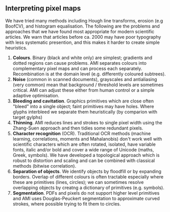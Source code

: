 ## **Interpreting pixel maps**
We have tried many methods including Hough line transforms, erosion (e.g BoofCV), and histogram equalisation. The following are the problems and approaches that we have found most appropriate for modern scientific articles. We warn that articles before ca. 2000 may have poor typography with less systematic presention, and this makes it harder to create simple heuristics.

 1. **Colours**. Binary (black and white only) are simplest; gradients and dotted regions can cause problems. AMI separates colours into complementary pixel maps and can process each separately. Recombination is at the domain level (e.g. differently coloured subtrees).
 2. **Noise** (common in scanned documents), grayscales and antialiasing (very common) mean that background / threshold levels are sometimes critical. AMI can adjust these either from human control or a simple adaptive optimisation. 
 3. **Bleeding and cavitation**. Graphics primitives which are close often "bleed" into a single object; faint primitives may have holes. Where glyphs interbleed we separate them heuristically (by comparion with target gylphs)
 4. **Thinning**. AMI reduces lines and strokes to single pixel width using the Zhang-Suen approach and then tidies some redundant pixels. 
 5. **Character recognition** (OCR). Traditional OCR methods (machine learning, correlations, moments and Mahalanobis) don't work well with scientific characters which are often rotated, isolated, have variable fonts, italic and/or bold and cover a wide range of Unicode (maths, Greek, symbols). We have developed a topological approach which is robust to distortion and scaling and can be combined with classical methods (bitwise correlation).
 6. **Separation of objects**. We identify objects by floodfill or by expanding borders. Overlap of different colours is often tractable especially where these are primitives (lines, circles); we can sometimes resolve overlapping objects by creatng a dictionary of primitives (e.g. symbols).
 7. **Segmentation**. PDFs and pixels do not support higher level primitives and AMI uses Douglas-Peuckert segmentation to approximate curved strokes, where possible trying to fit them to circles. 